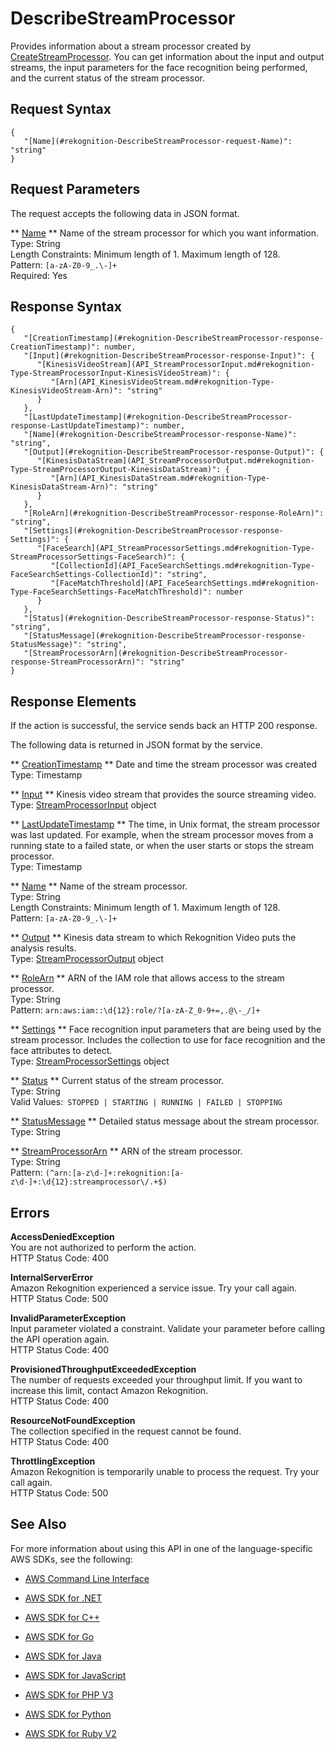 # DescribeStreamProcessor<a name="API_DescribeStreamProcessor"></a>

Provides information about a stream processor created by [CreateStreamProcessor](API_CreateStreamProcessor.md)\. You can get information about the input and output streams, the input parameters for the face recognition being performed, and the current status of the stream processor\.

## Request Syntax<a name="API_DescribeStreamProcessor_RequestSyntax"></a>

```
{
   "[Name](#rekognition-DescribeStreamProcessor-request-Name)": "string"
}
```

## Request Parameters<a name="API_DescribeStreamProcessor_RequestParameters"></a>

The request accepts the following data in JSON format\.

 ** [Name](#API_DescribeStreamProcessor_RequestSyntax) **   <a name="rekognition-DescribeStreamProcessor-request-Name"></a>
Name of the stream processor for which you want information\.  
Type: String  
Length Constraints: Minimum length of 1\. Maximum length of 128\.  
Pattern: `[a-zA-Z0-9_.\-]+`   
Required: Yes

## Response Syntax<a name="API_DescribeStreamProcessor_ResponseSyntax"></a>

```
{
   "[CreationTimestamp](#rekognition-DescribeStreamProcessor-response-CreationTimestamp)": number,
   "[Input](#rekognition-DescribeStreamProcessor-response-Input)": { 
      "[KinesisVideoStream](API_StreamProcessorInput.md#rekognition-Type-StreamProcessorInput-KinesisVideoStream)": { 
         "[Arn](API_KinesisVideoStream.md#rekognition-Type-KinesisVideoStream-Arn)": "string"
      }
   },
   "[LastUpdateTimestamp](#rekognition-DescribeStreamProcessor-response-LastUpdateTimestamp)": number,
   "[Name](#rekognition-DescribeStreamProcessor-response-Name)": "string",
   "[Output](#rekognition-DescribeStreamProcessor-response-Output)": { 
      "[KinesisDataStream](API_StreamProcessorOutput.md#rekognition-Type-StreamProcessorOutput-KinesisDataStream)": { 
         "[Arn](API_KinesisDataStream.md#rekognition-Type-KinesisDataStream-Arn)": "string"
      }
   },
   "[RoleArn](#rekognition-DescribeStreamProcessor-response-RoleArn)": "string",
   "[Settings](#rekognition-DescribeStreamProcessor-response-Settings)": { 
      "[FaceSearch](API_StreamProcessorSettings.md#rekognition-Type-StreamProcessorSettings-FaceSearch)": { 
         "[CollectionId](API_FaceSearchSettings.md#rekognition-Type-FaceSearchSettings-CollectionId)": "string",
         "[FaceMatchThreshold](API_FaceSearchSettings.md#rekognition-Type-FaceSearchSettings-FaceMatchThreshold)": number
      }
   },
   "[Status](#rekognition-DescribeStreamProcessor-response-Status)": "string",
   "[StatusMessage](#rekognition-DescribeStreamProcessor-response-StatusMessage)": "string",
   "[StreamProcessorArn](#rekognition-DescribeStreamProcessor-response-StreamProcessorArn)": "string"
}
```

## Response Elements<a name="API_DescribeStreamProcessor_ResponseElements"></a>

If the action is successful, the service sends back an HTTP 200 response\.

The following data is returned in JSON format by the service\.

 ** [CreationTimestamp](#API_DescribeStreamProcessor_ResponseSyntax) **   <a name="rekognition-DescribeStreamProcessor-response-CreationTimestamp"></a>
Date and time the stream processor was created  
Type: Timestamp

 ** [Input](#API_DescribeStreamProcessor_ResponseSyntax) **   <a name="rekognition-DescribeStreamProcessor-response-Input"></a>
Kinesis video stream that provides the source streaming video\.  
Type: [StreamProcessorInput](API_StreamProcessorInput.md) object

 ** [LastUpdateTimestamp](#API_DescribeStreamProcessor_ResponseSyntax) **   <a name="rekognition-DescribeStreamProcessor-response-LastUpdateTimestamp"></a>
The time, in Unix format, the stream processor was last updated\. For example, when the stream processor moves from a running state to a failed state, or when the user starts or stops the stream processor\.  
Type: Timestamp

 ** [Name](#API_DescribeStreamProcessor_ResponseSyntax) **   <a name="rekognition-DescribeStreamProcessor-response-Name"></a>
Name of the stream processor\.   
Type: String  
Length Constraints: Minimum length of 1\. Maximum length of 128\.  
Pattern: `[a-zA-Z0-9_.\-]+` 

 ** [Output](#API_DescribeStreamProcessor_ResponseSyntax) **   <a name="rekognition-DescribeStreamProcessor-response-Output"></a>
Kinesis data stream to which Rekognition Video puts the analysis results\.  
Type: [StreamProcessorOutput](API_StreamProcessorOutput.md) object

 ** [RoleArn](#API_DescribeStreamProcessor_ResponseSyntax) **   <a name="rekognition-DescribeStreamProcessor-response-RoleArn"></a>
ARN of the IAM role that allows access to the stream processor\.  
Type: String  
Pattern: `arn:aws:iam::\d{12}:role/?[a-zA-Z_0-9+=,.@\-_/]+` 

 ** [Settings](#API_DescribeStreamProcessor_ResponseSyntax) **   <a name="rekognition-DescribeStreamProcessor-response-Settings"></a>
Face recognition input parameters that are being used by the stream processor\. Includes the collection to use for face recognition and the face attributes to detect\.  
Type: [StreamProcessorSettings](API_StreamProcessorSettings.md) object

 ** [Status](#API_DescribeStreamProcessor_ResponseSyntax) **   <a name="rekognition-DescribeStreamProcessor-response-Status"></a>
Current status of the stream processor\.  
Type: String  
Valid Values:` STOPPED | STARTING | RUNNING | FAILED | STOPPING` 

 ** [StatusMessage](#API_DescribeStreamProcessor_ResponseSyntax) **   <a name="rekognition-DescribeStreamProcessor-response-StatusMessage"></a>
Detailed status message about the stream processor\.  
Type: String

 ** [StreamProcessorArn](#API_DescribeStreamProcessor_ResponseSyntax) **   <a name="rekognition-DescribeStreamProcessor-response-StreamProcessorArn"></a>
ARN of the stream processor\.  
Type: String  
Pattern: `(^arn:[a-z\d-]+:rekognition:[a-z\d-]+:\d{12}:streamprocessor\/.+$)` 

## Errors<a name="API_DescribeStreamProcessor_Errors"></a>

 **AccessDeniedException**   
You are not authorized to perform the action\.  
HTTP Status Code: 400

 **InternalServerError**   
Amazon Rekognition experienced a service issue\. Try your call again\.  
HTTP Status Code: 500

 **InvalidParameterException**   
Input parameter violated a constraint\. Validate your parameter before calling the API operation again\.  
HTTP Status Code: 400

 **ProvisionedThroughputExceededException**   
The number of requests exceeded your throughput limit\. If you want to increase this limit, contact Amazon Rekognition\.  
HTTP Status Code: 400

 **ResourceNotFoundException**   
The collection specified in the request cannot be found\.  
HTTP Status Code: 400

 **ThrottlingException**   
Amazon Rekognition is temporarily unable to process the request\. Try your call again\.  
HTTP Status Code: 500

## See Also<a name="API_DescribeStreamProcessor_SeeAlso"></a>

For more information about using this API in one of the language\-specific AWS SDKs, see the following:

+  [AWS Command Line Interface](http://docs.aws.amazon.com/goto/aws-cli/rekognition-2016-06-27/DescribeStreamProcessor) 

+  [AWS SDK for \.NET](http://docs.aws.amazon.com/goto/DotNetSDKV3/rekognition-2016-06-27/DescribeStreamProcessor) 

+  [AWS SDK for C\+\+](http://docs.aws.amazon.com/goto/SdkForCpp/rekognition-2016-06-27/DescribeStreamProcessor) 

+  [AWS SDK for Go](http://docs.aws.amazon.com/goto/SdkForGoV1/rekognition-2016-06-27/DescribeStreamProcessor) 

+  [AWS SDK for Java](http://docs.aws.amazon.com/goto/SdkForJava/rekognition-2016-06-27/DescribeStreamProcessor) 

+  [AWS SDK for JavaScript](http://docs.aws.amazon.com/goto/AWSJavaScriptSDK/rekognition-2016-06-27/DescribeStreamProcessor) 

+  [AWS SDK for PHP V3](http://docs.aws.amazon.com/goto/SdkForPHPV3/rekognition-2016-06-27/DescribeStreamProcessor) 

+  [AWS SDK for Python](http://docs.aws.amazon.com/goto/boto3/rekognition-2016-06-27/DescribeStreamProcessor) 

+  [AWS SDK for Ruby V2](http://docs.aws.amazon.com/goto/SdkForRubyV2/rekognition-2016-06-27/DescribeStreamProcessor) 